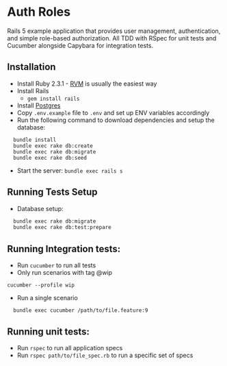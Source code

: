 # Auth Roles
Rails 5 example application that provides user management, authentication, and simple role-based authorization. All TDD with RSpec for unit tests and Cucumber alongside Capybara for integration tests.

## Installation
  - Install Ruby 2.3.1 - [RVM](https://rvm.io/) is usually the easiest way
  - Install Rails
    - ``gem install rails``
  - Install [Postgres](https://www.postgresql.org/)
  - Copy ``.env.example`` file to ``.env`` and set up ENV variables accordingly
  - Run the following command to download dependencies and setup the database:
```
  bundle install
  bundle exec rake db:create
  bundle exec rake db:migrate
  bundle exec rake db:seed
```
  - Start the server: ``bundle exec rails s``

## Running Tests Setup
  - Database setup:
``` bash
  bundle exec rake db:migrate
  bundle exec rake db:test:prepare
```
## Running Integration tests:
  - Run ``cucumber`` to run all tests
  - Only run scenarios with tag @wip
```
cucumber --profile wip
```
  - Run a single scenario
```
  bundle exec cucumber /path/to/file.feature:9
```

## Running unit tests:
  - Run ``rspec`` to run all application specs
  - Run ``rspec path/to/file_spec.rb`` to run a specific set of specs
